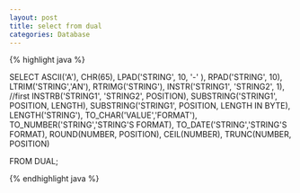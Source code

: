 ```yaml
---
layout: post
title: select from dual
categories: Database
---
```


{% highlight java %}

SELECT
ASCII('A'),
CHR(65),
LPAD('STRING', 10, '-' ),
RPAD('STRING', 10),
LTRIM('STRING','AN'),
RTRIMG('STRING'),
INSTR('STRING1', 'STRING2', 1), //first
INSTRB('STRING1', 'STRING2', POSITION),
SUBSTRING('STRING1', POSITION, LENGTH),
SUBSTRING('STRING1', POSITION, LENGTH IN BYTE),
LENGTH('STRING'),
TO_CHAR('VALUE','FORMAT'),
TO_NUMBER('STRING','STRING'S FORMAT),
TO_DATE('STRING','STRING'S FORMAT),
ROUND(NUMBER, POSITION),
CEIL(NUMBER),
TRUNC(NUMBER, POSITION)

FROM DUAL;

{% endhighlight java %}
